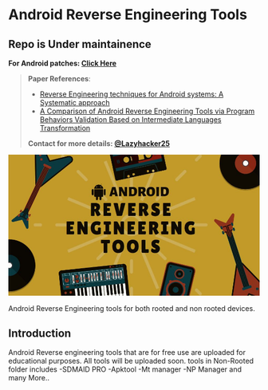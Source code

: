 # Android Reverse Engineering Tools
## Repo is Under maintainence

**For Android patches: [Click Here](https://github.com/Hrushikraj/Android_patches/tree/main)**
> **Paper References**:
> - [Reverse Engineering techniques for Android systems: A Systematic approach](https://ieeexplore.ieee.org/abstract/document/10183629)
> - [A Comparison of Android Reverse Engineering Tools via Program Behaviors Validation Based on Intermediate Languages Transformation
](https://ieeexplore.ieee.org/abstract/document/8300316) <br />
>
> **Contact for more details: [@Lazyhacker25](https://t.me/lazyhacker25)**
<p align="center">
  <img src="./LOCAL/ANDROID.jpg" alt="Android Reverse Engineering Tools">
</p>

   Android Reverse Engineering tools for both rooted and non rooted devices.

## Introduction
Android Reverse engineering tools that are for free use are uploaded for educational purposes.
All tools will be uploaded soon.
tools in Non-Rooted folder includes 
-SDMAID PRO
-Apktool
-Mt manager
-NP Manager
and many More..
